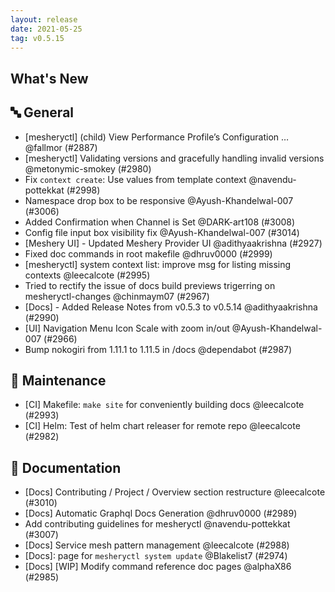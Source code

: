 ```yaml
---
layout: release
date: 2021-05-25
tag: v0.5.15
---
```


## What's New

## 🔤 General
- [mesheryctl] (child) View Performance Profile’s Configuration … @fallmor (#2887)
- [mesheryctl] Validating versions and gracefully handling invalid versions @metonymic-smokey (#2980)
- Fix `context create`: Use values from template context @navendu-pottekkat (#2998)
- Namespace drop box to be responsive @Ayush-Khandelwal-007 (#3006)
- Added Confirmation when Channel is Set @DARK-art108 (#3008)
- Config file input box visibility fix @Ayush-Khandelwal-007 (#3014)
- [Meshery UI] - Updated Meshery Provider UI @adithyaakrishna (#2927)
- Fixed doc commands in root makefile @dhruv0000 (#2999)
- [mesheryctl] system context list: improve msg for listing missing contexts @leecalcote (#2995)
- Tried to rectify the issue of docs build previews trigerring on mesheryctl-changes @chinmaym07 (#2967)
- [Docs] - Added Release Notes from v0.5.3 to v0.5.14 @adithyaakrishna (#2990)
- [UI] Navigation Menu Icon Scale with zoom in/out  @Ayush-Khandelwal-007 (#2966)
- Bump nokogiri from 1.11.1 to 1.11.5 in /docs @dependabot (#2987)

## 🧰 Maintenance

- [CI] Makefile: `make site` for conveniently building docs @leecalcote (#2993)
- [CI] Helm: Test of helm chart releaser for remote repo @leecalcote (#2982)

## 📖 Documentation

- [Docs] Contributing / Project / Overview section restructure @leecalcote (#3010)
- [Docs] Automatic Graphql Docs Generation @dhruv0000 (#2989)
- Add contributing guidelines for mesheryctl @navendu-pottekkat (#3007)
- [Docs] Service mesh pattern management @leecalcote (#2988)
- [Docs]: page for `mesheryctl system update` @Blakelist7 (#2974)
- [Docs] [WIP] Modify command reference doc pages @alphaX86 (#2985)